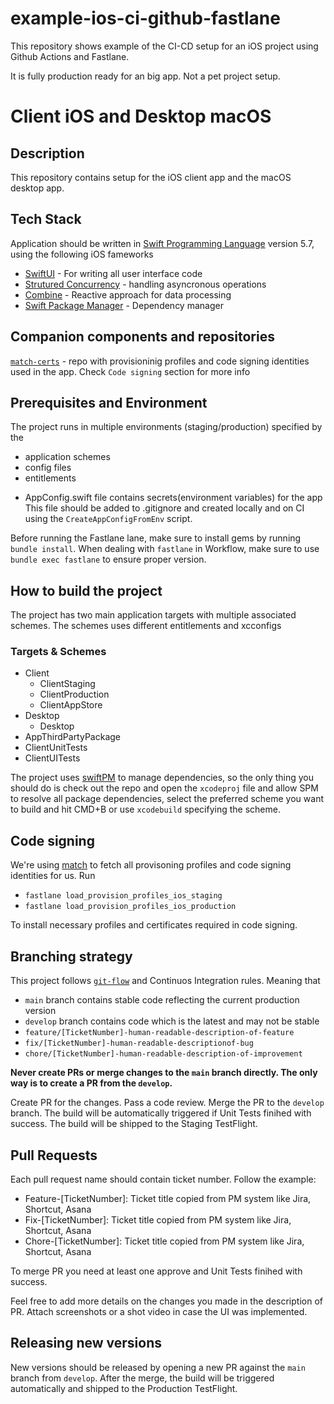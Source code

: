 # example-ios-ci-github-fastlane

This repository shows example of the CI-CD setup for an iOS project using Github Actions and Fastlane.

It is fully production ready for an big app. Not a pet project setup.


# Client iOS and Desktop macOS 

## Description

This repository contains setup for the iOS client app and the macOS desktop app.

## Tech Stack

Application should be written in [Swift Programming Language](https://www.swift.org/) version 5.7, using the following iOS fameworks

- [SwiftUI](https://developer.apple.com/xcode/swiftui/) - For writing all user interface code
- [Strutured Concurrency](https://docs.swift.org/swift-book/documentation/the-swift-programming-language/concurrency/) - handling asyncronous operations
- [Combine](https://developer.apple.com/documentation/combine) - Reactive approach for data processing
- [Swift Package Manager](https://www.swift.org/package-manager/) - Dependency manager


## Companion components and repositories

[`match-certs`](https://github.com/kanstantsin-bucha/example-ios-ci-github-fastlane-certs.git) - repo with provisioninig profiles and code signing identities used in the app. Check `Code signing` section for more info


## Prerequisites and Environment

The project runs in multiple environments (staging/production) specified by the
* application schemes
* config files
* entitlements

- AppConfig.swift file contains secrets(environment variables) for the app
This file should be added to .gitignore and created locally and on CI using the `CreateAppConfigFromEnv` script.

Before running the Fastlane lane, make sure to install gems by running `bundle install`. 
When dealing with `fastlane` in Workflow, make sure to use `bundle exec fastlane` to ensure proper version.

## How to build the project

The project has two main application targets with multiple associated schemes.
The schemes uses different entitlements and xcconfigs

### Targets & Schemes
- Client
  - ClientStaging
  - ClientProduction
  - ClientAppStore
- Desktop
  - Desktop
- AppThirdPartyPackage
- ClientUnitTests
- ClientUITests

The project uses [swiftPM](https://www.swift.org/package-manager/) to manage dependencies, so the only thing you should do is check out the repo and open the `xcodeproj` file and allow SPM to resolve all package dependencies, select the preferred scheme you want to build and hit CMD+B or use `xcodebuild` specifying the scheme. 

## Code signing

We're using [match](https://docs.fastlane.tools/actions/match/) to fetch all provisoning profiles and code signing identities for us. Run

* `fastlane load_provision_profiles_ios_staging`
* `fastlane load_provision_profiles_ios_production`

To install necessary profiles and certificates required in code signing.

## Branching strategy

This project follows [`git-flow`](https://www.atlassian.com/git/tutorials/comparing-workflows/gitflow-workflow) and Continuos Integration rules. Meaning that

- `main` branch contains stable code reflecting the current production version
- `develop` branch contains code which is the latest and may not be stable
- `feature/[TicketNumber]-human-readable-description-of-feature`
- `fix/[TicketNumber]-human-readable-descriptionof-bug`
- `chore/[TicketNumber]-human-readable-description-of-improvement`

**Never create PRs or merge changes to the `main` branch directly. The only way is to create a PR from the `develop`.**

Create PR for the changes. Pass a code review. Merge the PR to the `develop` branch. The build will be automatically triggered if Unit Tests finihed with success. The build will be shipped to the Staging TestFlight.

## Pull Requests

Each pull request name should contain ticket number. Follow the example:
* Feature-[TicketNumber]: Ticket title copied from PM system like Jira, Shortcut, Asana
* Fix-[TicketNumber]: Ticket title copied from PM system like Jira, Shortcut, Asana
* Chore-[TicketNumber]: Ticket title copied from PM system like Jira, Shortcut, Asana

To merge PR you need at least one approve and Unit Tests finihed with success.

Feel free to add more details on the changes you made in the description of PR. 
Attach screenshots or a shot video in case the UI was implemented. 

## Releasing new versions

New versions should be released by opening a new PR against the `main` branch from `develop`. After the merge, the build will be triggered automatically and shipped to the Production TestFlight.

